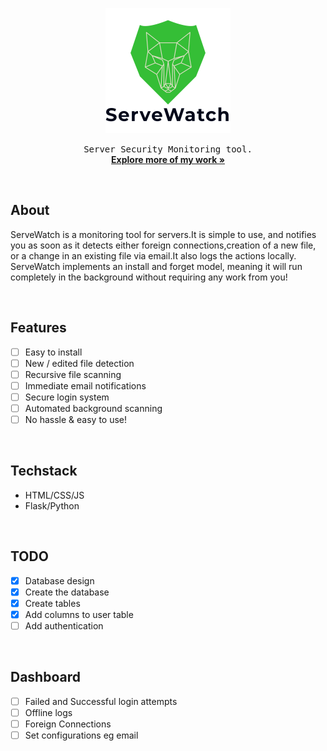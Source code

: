 <p align="center"><img src="static/images/logo.png" width="200px" height="200px" alt="image should be here"></p>
<!-- <h3 align="center">ServeWatch</h3> -->
<p align="center">
	<samp>Server Security Monitoring tool.</samp>
	<br/>
	<a href="https://github/Elik09"><strong>Explore more of my work »</strong> </a>
	<br/>
</p>

<br/>

## About
ServeWatch is a monitoring tool for servers.It is simple to use, and notifies you as soon as it detects either foreign connections,creation of a new file, or a change in an existing file via email.It also logs the actions locally. ServeWatch implements an install and forget
model, meaning it will run completely in the background without requiring any work from you!

<br/>

## Features
- [ ] Easy to install
- [ ] New / edited file detection
- [ ] Recursive file scanning
- [ ] Immediate email notifications
- [ ] Secure login system
- [ ] Automated background scanning
- [ ] No hassle & easy to use!

<br/>

## Techstack
- HTML/CSS/JS
- Flask/Python

<br/>


## TODO
- [x] Database design
- [x] Create the database
- [x] Create tables
- [x] Add columns to user table
- [ ] Add authentication

<br/>


## Dashboard
- [ ] Failed and Successful login attempts
- [ ] Offline logs
- [ ] Foreign Connections
- [ ] Set configurations eg email
